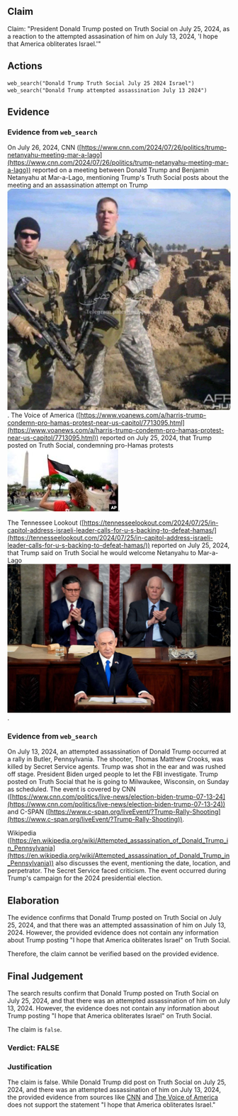 ## Claim
Claim: "President Donald Trump posted on Truth Social on July 25, 2024, as a reaction to the attempted assasination of him on July 13, 2024, 'I hope that America obliterates Israel.'"

## Actions
```
web_search("Donald Trump Truth Social July 25 2024 Israel")
web_search("Donald Trump attempted assassination July 13 2024")
```

## Evidence
### Evidence from `web_search`
On July 26, 2024, CNN ([https://www.cnn.com/2024/07/26/politics/trump-netanyahu-meeting-mar-a-lago](https://www.cnn.com/2024/07/26/politics/trump-netanyahu-meeting-mar-a-lago)) reported on a meeting between Donald Trump and Benjamin Netanyahu at Mar-a-Lago, mentioning Trump's Truth Social posts about the meeting and an assassination attempt on Trump ![image 1](media/0.jpg). The Voice of America ([https://www.voanews.com/a/harris-trump-condemn-pro-hamas-protest-near-us-capitol/7713095.html](https://www.voanews.com/a/harris-trump-condemn-pro-hamas-protest-near-us-capitol/7713095.html)) reported on July 25, 2024, that Trump posted on Truth Social, condemning pro-Hamas protests ![image 5352](media/2025-08-23_01-36-1755913004-996719.jpg).

The Tennessee Lookout ([https://tennesseelookout.com/2024/07/25/in-capitol-address-israeli-leader-calls-for-u-s-backing-to-defeat-hamas/](https://tennesseelookout.com/2024/07/25/in-capitol-address-israeli-leader-calls-for-u-s-backing-to-defeat-hamas/)) reported on July 25, 2024, that Trump said on Truth Social he would welcome Netanyahu to Mar-a-Lago ![image 5354](media/2025-08-23_01-36-1755913008-261964.jpg).


### Evidence from `web_search`
On July 13, 2024, an attempted assassination of Donald Trump occurred at a rally in Butler, Pennsylvania. The shooter, Thomas Matthew Crooks, was killed by Secret Service agents. Trump was shot in the ear and was rushed off stage. President Biden urged people to let the FBI investigate. Trump posted on Truth Social that he is going to Milwaukee, Wisconsin, on Sunday as scheduled. The event is covered by CNN ([https://www.cnn.com/politics/live-news/election-biden-trump-07-13-24](https://www.cnn.com/politics/live-news/election-biden-trump-07-13-24)) and C-SPAN ([https://www.c-span.org/liveEvent/?Trump-Rally-Shooting](https://www.c-span.org/liveEvent/?Trump-Rally-Shooting)).

Wikipedia ([https://en.wikipedia.org/wiki/Attempted_assassination_of_Donald_Trump_in_Pennsylvania](https://en.wikipedia.org/wiki/Attempted_assassination_of_Donald_Trump_in_Pennsylvania)) also discusses the event, mentioning the date, location, and perpetrator. The Secret Service faced criticism. The event occurred during Trump's campaign for the 2024 presidential election.


## Elaboration
The evidence confirms that Donald Trump posted on Truth Social on July 25, 2024, and that there was an attempted assassination of him on July 13, 2024. However, the provided evidence does not contain any information about Trump posting "I hope that America obliterates Israel" on Truth Social.

Therefore, the claim cannot be verified based on the provided evidence.


## Final Judgement
The search results confirm that Donald Trump posted on Truth Social on July 25, 2024, and that there was an attempted assassination of him on July 13, 2024. However, the evidence does not contain any information about Trump posting "I hope that America obliterates Israel" on Truth Social.

The claim is `false`.

### Verdict: FALSE

### Justification
The claim is false. While Donald Trump did post on Truth Social on July 25, 2024, and there was an attempted assassination of him on July 13, 2024, the provided evidence from sources like [CNN](https://www.cnn.com/2024/07/26/politics/trump-netanyahu-meeting-mar-a-lago) and [The Voice of America](https://www.voanews.com/a/harris-trump-condemn-pro-hamas-protest-near-us-capitol/7713095.html) does not support the statement "I hope that America obliterates Israel."
